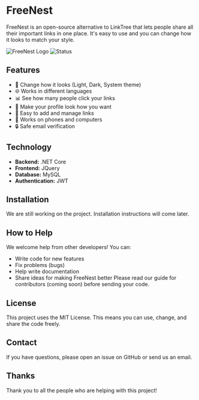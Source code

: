 # FreeNest

FreeNest is an open-source alternative to LinkTree that lets people share all their important links in one place. It's easy to use and you can change how it looks to match your style.

![FreeNest Logo](https://img.shields.io/badge/FreeNest-Open%20Source-blue) ![Status](https://img.shields.io/badge/Status-Development%20Stage-yellow)


## Features

- 🎨 Change how it looks (Light, Dark, System theme)
- 🌐 Works in different languages
- 📊 See how many people click your links
- 👤 Make your profile look how you want
- 🔗 Easy to add and manage links
- 📱 Works on phones and computers
- 🔒 Safe email verification

## Technology

- **Backend:** .NET Core
- **Frontend:** JQuery
- **Database:** MySQL
- **Authentication:** JWT

## Installation

We are still working on the project. Installation instructions will come later.

## How to Help

We welcome help from other developers! You can:
- Write code for new features
- Fix problems (bugs)
- Help write documentation
- Share ideas for making FreeNest better
Please read our guide for contributors (coming soon) before sending your code.

## License
This project uses the MIT License. This means you can use, change, and share the code freely.

## Contact
If you have questions, please open an issue on GitHub or send us an email.

## Thanks
Thank you to all the people who are helping with this project!
